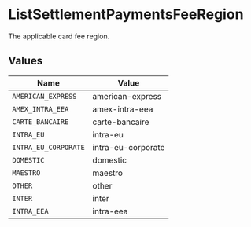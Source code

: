 # ListSettlementPaymentsFeeRegion

The applicable card fee region.


## Values

| Name                 | Value                |
| -------------------- | -------------------- |
| `AMERICAN_EXPRESS`   | american-express     |
| `AMEX_INTRA_EEA`     | amex-intra-eea       |
| `CARTE_BANCAIRE`     | carte-bancaire       |
| `INTRA_EU`           | intra-eu             |
| `INTRA_EU_CORPORATE` | intra-eu-corporate   |
| `DOMESTIC`           | domestic             |
| `MAESTRO`            | maestro              |
| `OTHER`              | other                |
| `INTER`              | inter                |
| `INTRA_EEA`          | intra-eea            |